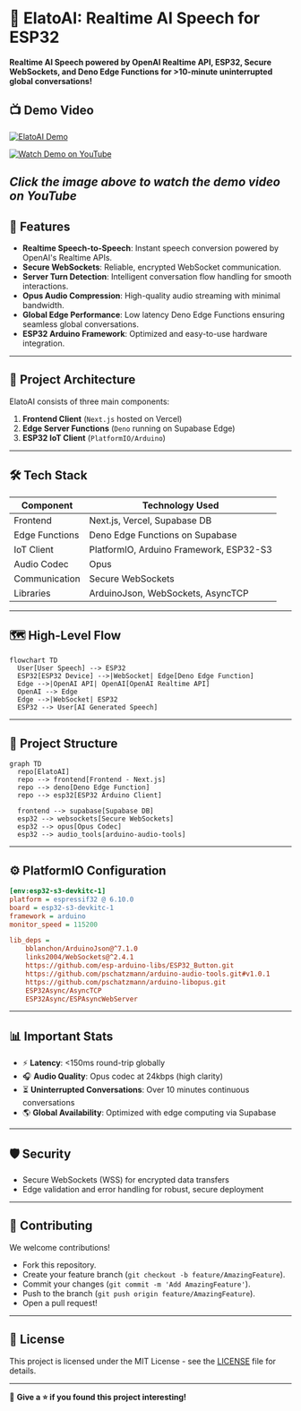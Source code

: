 # 🚀 ElatoAI: Realtime AI Speech for ESP32

**Realtime AI Speech powered by OpenAI Realtime API, ESP32, Secure WebSockets, and Deno Edge Functions for >10-minute uninterrupted global conversations!**

## 📺 Demo Video

[![ElatoAI Demo](https://img.youtube.com/vi/o1eIAwVll5I/0.jpg)](https://www.youtube.com/watch?v=o1eIAwVll5I)


<a href="https://www.youtube.com/watch?v=o1eIAwVll5I">
  <img src="https://img.shields.io/badge/Watch%20Demo-YouTube-red?style=for-the-badge&logo=youtube" alt="Watch Demo on YouTube">
</a>

*Click the image above to watch the demo video on YouTube*
---

## 🌟 Features

- **Realtime Speech-to-Speech**: Instant speech conversion powered by OpenAI's Realtime APIs.
- **Secure WebSockets**: Reliable, encrypted WebSocket communication.
- **Server Turn Detection**: Intelligent conversation flow handling for smooth interactions.
- **Opus Audio Compression**: High-quality audio streaming with minimal bandwidth.
- **Global Edge Performance**: Low latency Deno Edge Functions ensuring seamless global conversations.
- **ESP32 Arduino Framework**: Optimized and easy-to-use hardware integration.

---

## 📌 Project Architecture

ElatoAI consists of three main components:

1. **Frontend Client** (`Next.js` hosted on Vercel)
2. **Edge Server Functions** (`Deno` running on Supabase Edge)
3. **ESP32 IoT Client** (`PlatformIO/Arduino`)

---

## 🛠 Tech Stack

| Component       | Technology Used                          |
|-----------------|------------------------------------------|
| Frontend        | Next.js, Vercel, Supabase DB             |
| Edge Functions  | Deno Edge Functions on Supabase          |
| IoT Client      | PlatformIO, Arduino Framework, ESP32-S3  |
| Audio Codec     | Opus                                     |
| Communication   | Secure WebSockets                        |
| Libraries       | ArduinoJson, WebSockets, AsyncTCP        |

---

## 🗺️ High-Level Flow

```mermaid
flowchart TD
  User[User Speech] --> ESP32
  ESP32[ESP32 Device] -->|WebSocket| Edge[Deno Edge Function]
  Edge -->|OpenAI API| OpenAI[OpenAI Realtime API]
  OpenAI --> Edge
  Edge -->|WebSocket| ESP32
  ESP32 --> User[AI Generated Speech]
```

---

## 📂 Project Structure

```mermaid
graph TD
  repo[ElatoAI]
  repo --> frontend[Frontend - Next.js]
  repo --> deno[Deno Edge Function]
  repo --> esp32[ESP32 Arduino Client]

  frontend --> supabase[Supabase DB]
  esp32 --> websockets[Secure WebSockets]
  esp32 --> opus[Opus Codec]
  esp32 --> audio_tools[arduino-audio-tools]
```

---

## ⚙️ PlatformIO Configuration

```ini
[env:esp32-s3-devkitc-1]
platform = espressif32 @ 6.10.0
board = esp32-s3-devkitc-1
framework = arduino
monitor_speed = 115200

lib_deps =
    bblanchon/ArduinoJson@^7.1.0
    links2004/WebSockets@^2.4.1
    https://github.com/esp-arduino-libs/ESP32_Button.git
    https://github.com/pschatzmann/arduino-audio-tools.git#v1.0.1
    https://github.com/pschatzmann/arduino-libopus.git
    ESP32Async/AsyncTCP
    ESP32Async/ESPAsyncWebServer
```

---

## 📊 Important Stats

- ⚡️ **Latency**: <150ms round-trip globally
- 🎧 **Audio Quality**: Opus codec at 24kbps (high clarity)
- ⏳ **Uninterrupted Conversations**: Over 10 minutes continuous conversations
- 🌎 **Global Availability**: Optimized with edge computing via Supabase

---

## 🛡 Security

- Secure WebSockets (WSS) for encrypted data transfers
- Edge validation and error handling for robust, secure deployment

---

## 🤝 Contributing

We welcome contributions!

- Fork this repository.
- Create your feature branch (`git checkout -b feature/AmazingFeature`).
- Commit your changes (`git commit -m 'Add AmazingFeature'`).
- Push to the branch (`git push origin feature/AmazingFeature`).
- Open a pull request!

---

## 📜 License

This project is licensed under the MIT License - see the [LICENSE](LICENSE) file for details.

---

🎉 **Give a ⭐️ if you found this project interesting!**

